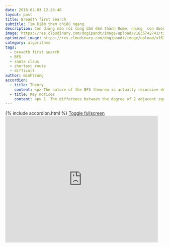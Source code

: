 ```yaml
---
date: 2018-02-03 12:26:40
layout: post
title: Breadth first search
subtitle: Tìm kiếm them chiều ngang.
description: Con đường nào rồi cũng dẫn đến thành Rome, nhưng  con đường nào  ngắn nhất và ít nguy hiểm nhất? Hãy tìm hiểu BFS nhé!
image: https://res.cloudinary.com/dogipandt/image/upload/v1635742743/tim-kiem-theo-chieu-rong_oqm1zw.png
optimized_image: https://res.cloudinary.com/dogipandt/image/upload/v1635742743/tim-kiem-theo-chieu-rong_oqm1zw.png
category: algorithms
tags:
  - breadth first search
  - BFS
  - santa claus
  - shortest route
  - difficult
author: minhtrung
accordion:
  - title: Theory
    content: <p> The nature of the BFS theorem is actually recursive deduction. <p> Assume we have a checkerboard, on which there is a chess piece, and the piece can jump between the squares. Denote the degree of piece's initial square as 0. Then, the degree \(n+1\) squares are those which the piece can jump directly to if it was standing on a degree \(n\) square. 
  - title: Key notices
    content: <p> 1. The difference between the degree of 2 adjacent square is \(1\). <p> 2. Remember only use this algorithm for moves that go further from the initial square. In other words, do not jump back to a numbered tile! 
---
```

<head>
  <meta charset="utf-8">
  <meta name="viewport" content="width=device-width">
  <title>MathJax example</title>
  <script src="https://polyfill.io/v3/polyfill.min.js?features=es6"></script>
  <script id="MathJax-script" async
          src="https://cdn.jsdelivr.net/npm/mathjax@3/es5/tex-mml-chtml.js">
  </script>
</head>
{% include accordion.html %}
<a href= "https://scratch.mit.edu/projects/566512570/fullscreen/">Toggle fullscreen </a>
<iframe src="https://scratch.mit.edu/projects/566512570/embed" allowtransparency="true" width="485" height="402" frameborder="0" scrolling="no" allowfullscreen></iframe>









